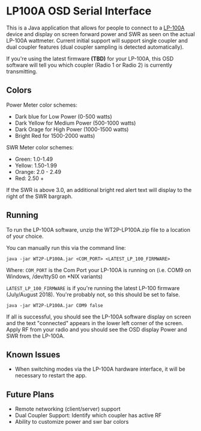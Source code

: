 # LP100A OSD Serial Interface

This is a Java application that allows for people to connect to a [LP-100A](http://www.telepostinc.com/lp100.html) device and display on screen forward power and SWR as seen on the actual LP-100A wattmeter. Current initial support will support single coupler and dual coupler features (dual coupler sampling is detected automatically).

If you're using the latest firmware **(TBD)** for your LP-100A, this OSD software will tell you which coupler (Radio 1 or Radio 2) is currently transmitting.

## Colors

Power Meter color schemes:
 * Dark blue for Low Power (0-500 watts)
 * Dark Yellow for Medium Power (500-1000 watts)
 * Dark Orage for High Power (1000-1500 watts)
 * Bright Red for 1500-2000 watts)

SWR Meter color schemes:
* Green: 1.0-1.49
* Yellow: 1.50-1.99
* Orange: 2.0 - 2.49
* Red: 2.50 +

If the SWR is above 3.0, an additional bright red alert text will display to the right of the SWR bargraph.

## Running
To run the LP-100A software, unzip the WT2P-LP100A.zip file to a location of your choice.

You can manually run this via the command line:

`java -jar WT2P-LP100A.jar <COM_PORT> <LATEST_LP_100_FIRMWARE>`

Where:
`COM_PORT` is the Com Port your LP-100A is running on (i.e. COM9 on Windows, /dev/ttyS0 on *NIX variants)

`LATEST_LP_100_FIRMWARE` is if you're running the latest LP-100 firmware (July/August 2018). You're probably not, so this should be set to false.

`java -jar WT2P-LP100A.jar COM9 false`

If all is successful, you should see the LP-100A software display on screen and the text "connected" appears in the lower left corner of the screen. Apply RF from your radio and you should see the OSD display Power and SWR from the LP-100A.

## Known Issues

* When switching modes via the LP-100A hardware interface, it will be necessary to restart the app.

## Future Plans

* Remote networking (client/server) support
* Dual Coupler Support: Identify which coupler has active RF
* Ability to customize power and swr bar colors